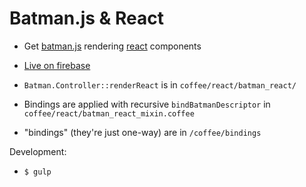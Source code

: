 # Batman.js & React

- Get [batman.js](http://batmanjs.org) rendering [react](http://reactjs.com) components
- [Live on firebase](https://batman-react.firebaseapp.com/)

- `Batman.Controller::renderReact` is in `coffee/react/batman_react/`
- Bindings are applied with recursive `bindBatmanDescriptor` in `coffee/react/batman_react_mixin.coffee`
- "bindings" (they're just one-way) are in `/coffee/bindings`

Development:

- `$ gulp`